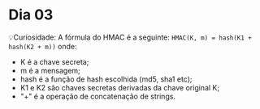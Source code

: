 # Dia 03

💡Curiosidade: A fórmula do HMAC é a seguinte:
`HMAC(K, m) = hash(K1 + hash(K2 + m))`
onde:

- K é a chave secreta;
- m é a mensagem;
- hash é a função de hash escolhida (md5, sha1 etc);
- K1 e K2 são chaves secretas derivadas da chave original K;
- "+" é a operação de concatenação de strings.
